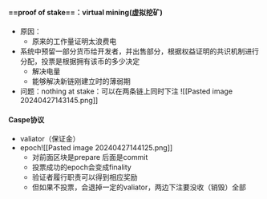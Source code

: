  #### ==proof of stake==：virtual mining(虚拟挖矿)
- 原因：
	- 原来的工作量证明太浪费电
- 系统中预留一部分货币给开发者，并出售部分，根据权益证明的共识机制进行分配，投票是根据拥有该币的多少决定
	- 解决电量
	- 能够解决新链刚建立时的薄弱期
- 问题：nothing at stake：可以在两条链上同时下注
![[Pasted image 20240427143145.png]]
#### Caspe协议
- valiator（保证金）
- epoch![[Pasted image 20240427144125.png]]
	- 对前面区块是prepare 后面是commit
	- 投票成功的epoch会变成finality
	- 验证者履行职责可以得到相应奖励
	- 但如果不投票，会退掉一定的valiator，两边下注要没收（销毁）全部